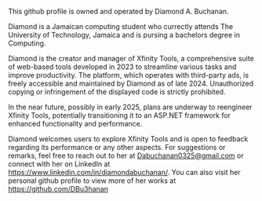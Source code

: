 This github profile is owned and operated by Diamond A. Buchanan.

Diamond is a Jamaican computing student who currectly attends The University of Technology, Jamaica and is pursing a bachelors degree in Computing.

Diamond is the creator and manager of Xfinity Tools, a comprehensive suite of web-based tools developed in 2023 to streamline various tasks and improve productivity. The platform, which operates with third-party ads, is freely accessible and maintained by Diamond as of late 2024. Unauthorized copying or infringement of the displayed code is strictly prohibited.

In the near future, possibly in early 2025, plans are underway to reengineer Xfinity Tools, potentially transitioning it to an ASP.NET framework for enhanced functionality and performance.

Diamond welcomes users to explore Xfinity Tools and is open to feedback regarding its performance or any other aspects. For suggestions or remarks, feel free to reach out to her at Dabuchanan0325@gmail.com or connect with her on LinkedIn at https://www.linkedin.com/in/diamondabuchanan/. You can also visit her personal github profile to view more of her works at https://github.com/DBu3hanan
